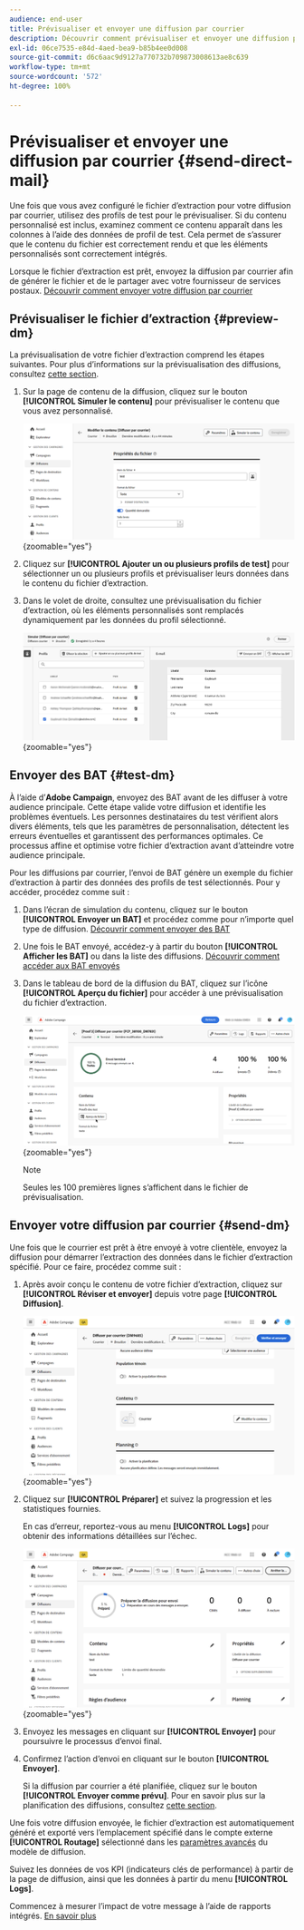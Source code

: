 ```yaml
---
audience: end-user
title: Prévisualiser et envoyer une diffusion par courrier
description: Découvrir comment prévisualiser et envoyer une diffusion par courrier avec Adobe Campaign Web
exl-id: 06ce7535-e84d-4aed-bea9-b85b4ee0d008
source-git-commit: d6c6aac9d9127a770732b709873008613ae8c639
workflow-type: tm+mt
source-wordcount: '572'
ht-degree: 100%

---
```


# Prévisualiser et envoyer une diffusion par courrier {#send-direct-mail}

Une fois que vous avez configuré le fichier d’extraction pour votre diffusion par courrier, utilisez des profils de test pour le prévisualiser. Si du contenu personnalisé est inclus, examinez comment ce contenu apparaît dans les colonnes à l’aide des données de profil de test. Cela permet de s’assurer que le contenu du fichier est correctement rendu et que les éléments personnalisés sont correctement intégrés.

Lorsque le fichier d’extraction est prêt, envoyez la diffusion par courrier afin de générer le fichier et de le partager avec votre fournisseur de services postaux. [Découvrir comment envoyer votre diffusion par courrier](#dm-send)

## Prévisualiser le fichier d’extraction {#preview-dm}

La prévisualisation de votre fichier d’extraction comprend les étapes suivantes. Pour plus d’informations sur la prévisualisation des diffusions, consultez [cette section](../preview-test/preview-content.md).

1. Sur la page de contenu de la diffusion, cliquez sur le bouton **[!UICONTROL Simuler le contenu]** pour prévisualiser le contenu que vous avez personnalisé.

   ![Capture d’écran montrant l’option Simuler du contenu dans la page du contenu de la diffusion](assets/dm-simulate.png){zoomable="yes"}

1. Cliquez sur **[!UICONTROL Ajouter un ou plusieurs profils de test]** pour sélectionner un ou plusieurs profils et prévisualiser leurs données dans le contenu du fichier d’extraction.

1. Dans le volet de droite, consultez une prévisualisation du fichier d’extraction, où les éléments personnalisés sont remplacés dynamiquement par les données du profil sélectionné.

   ![Capture d’écran montrant la prévisualisation du fichier d’extraction dans le volet de droite](assets/dm-preview-right.png){zoomable="yes"}

## Envoyer des BAT {#test-dm}

À l’aide d’**Adobe Campaign**, envoyez des BAT avant de les diffuser à votre audience principale. Cette étape valide votre diffusion et identifie les problèmes éventuels. Les personnes destinataires du test vérifient alors divers éléments, tels que les paramètres de personnalisation, détectent les erreurs éventuelles et garantissent des performances optimales. Ce processus affine et optimise votre fichier d’extraction avant d’atteindre votre audience principale.

Pour les diffusions par courrier, l’envoi de BAT génère un exemple du fichier d’extraction à partir des données des profils de test sélectionnés. Pour y accéder, procédez comme suit :

1. Dans l’écran de simulation du contenu, cliquez sur le bouton **[!UICONTROL Envoyer un BAT]** et procédez comme pour n’importe quel type de diffusion. [Découvrir comment envoyer des BAT](../preview-test/test-deliveries.md)

1. Une fois le BAT envoyé, accédez-y à partir du bouton **[!UICONTROL Afficher les BAT]** ou dans la liste des diffusions. [Découvrir comment accéder aux BAT envoyés](../preview-test/test-deliveries.md#access-test-deliveries)

1. Dans le tableau de bord de la diffusion du BAT, cliquez sur l’icône **[!UICONTROL Aperçu du fichier]** pour accéder à une prévisualisation du fichier d’extraction.

   ![Capture d’écran montrant l’option Aperçu du fichier dans le tableau de bord de la diffusion du BAT](assets/dm-proof.png){zoomable="yes"}

   >[!NOTE]
   >
   >Seules les 100 premières lignes s’affichent dans le fichier de prévisualisation.

## Envoyer votre diffusion par courrier {#send-dm}

Une fois que le courrier est prêt à être envoyé à votre clientèle, envoyez la diffusion pour démarrer l’extraction des données dans le fichier d’extraction spécifié. Pour ce faire, procédez comme suit :

1. Après avoir conçu le contenu de votre fichier d’extraction, cliquez sur **[!UICONTROL Réviser et envoyer]** depuis votre page **[!UICONTROL Diffusion]**.

   ![Capture d’écran montrant l’option Vérifier et envoyer dans la page de diffusion](assets/dm-review-send.png){zoomable="yes"}

1. Cliquez sur **[!UICONTROL Préparer]** et suivez la progression et les statistiques fournies.

   En cas d’erreur, reportez-vous au menu **[!UICONTROL Logs]** pour obtenir des informations détaillées sur l’échec.

   ![Capture d’écran montrant l’option de préparation et le menu Logs](assets/dm-prepare.png){zoomable="yes"}

1. Envoyez les messages en cliquant sur **[!UICONTROL Envoyer]** pour poursuivre le processus d’envoi final.

1. Confirmez l’action d’envoi en cliquant sur le bouton **[!UICONTROL Envoyer]**.

   Si la diffusion par courrier a été planifiée, cliquez sur le bouton **[!UICONTROL Envoyer comme prévu]**. Pour en savoir plus sur la planification des diffusions, consultez [cette section](../msg/gs-messages.md#schedule-the-delivery-sending).

Une fois votre diffusion envoyée, le fichier d’extraction est automatiquement généré et exporté vers l’emplacement spécifié dans le compte externe **[!UICONTROL Routage]** sélectionné dans les [paramètres avancés](../advanced-settings/delivery-settings.md) du modèle de diffusion.

Suivez les données de vos KPI (indicateurs clés de performance) à partir de la page de diffusion, ainsi que les données à partir du menu **[!UICONTROL Logs]**.

Commencez à mesurer l’impact de votre message à l’aide de rapports intégrés. [En savoir plus](../reporting/direct-mail.md)
